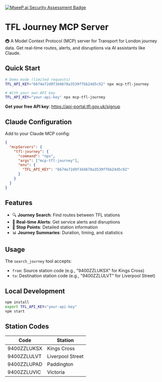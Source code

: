 [![MseeP.ai Security Assessment Badge](https://mseep.net/pr/alisonborba-mcp-tfl-journey-badge.png)](https://mseep.ai/app/alisonborba-mcp-tfl-journey)

# TFL Journey MCP Server

🚇 A Model Context Protocol (MCP) server for Transport for London journey data. Get real-time routes, alerts, and disruptions via AI assistants like Claude.

## Quick Start

```bash
# Demo mode (limited requests)
TFL_API_KEY="6674e72d9f3d4678a3539ffbb24d5c92" npx mcp-tfl-journey

# With your own API key
TFL_API_KEY="your-api-key" npx mcp-tfl-journey
```

**Get your free API key**: https://api-portal.tfl.gov.uk/signup

## Claude Configuration

Add to your Claude MCP config:

```json
{
  "mcpServers": {
    "tfl-journey": {
      "command": "npx",
      "args": ["mcp-tfl-journey"],
      "env": {
        "TFL_API_KEY": "6674e72d9f3d4678a3539ffbb24d5c92"
      }
    }
  }
}
```

## Features

- 🔍 **Journey Search**: Find routes between TFL stations
- 🚨 **Real-time Alerts**: Get service alerts and disruptions
- 📍 **Stop Points**: Detailed station information
- 📊 **Journey Summaries**: Duration, timing, and statistics

## Usage

The `search_journey` tool accepts:
- `from`: Source station code (e.g., "9400ZZLUKSX" for Kings Cross)
- `to`: Destination station code (e.g., "9400ZZLULVT" for Liverpool Street)

## Local Development

```bash
npm install
export TFL_API_KEY="your-api-key"
npm start
```

## Station Codes

| Code | Station |
|------|---------|
| 9400ZZLUKSX | Kings Cross |
| 9400ZZLULVT | Liverpool Street |
| 9400ZZLUPAD | Paddington |
| 9400ZZLUVIC | Victoria |
